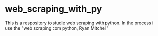 # web_scraping_with_py
This is a respository to studie web scraping with python.
In the process i use the "web scraping com python, Ryan Mitchell"
